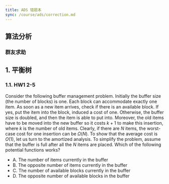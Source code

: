 ```yaml
---
title: ADS 错题本
sync: /course/ads/correction.md
---
```


## 算法分析

### 群友求助


## 1. 平衡树

### 1.1. HW1 2-5

Consider the following buffer management problem. Initially the buffer size (the number of blocks) is one. Each block can accommodate exactly one item. As soon as a new item arrives, check if there is an available block. If yes, put the item into the block, induced a cost of one. Otherwise, the buffer size is doubled, and then the item is able to put into. Moreover, the old items have to  be moved into the new buffer so it costs $k+1$ to make this insertion, where $k$ is the number of old items. Clearly, if there are $N$ items, the worst-case cost for one insertion can be $\Omega (N)$.  To show that the average cost is $O(1)$, let us turn to the amortized analysis. To simplify the problem, assume that the buffer is full after all the $N$ items are placed. Which of the following potential functions works?

- A. The number of items currently in the buffer
- B. The opposite number of items currently in the buffer
- C. The number of available blocks currently in the buffer
- D. The opposite number of available blocks in the buffer

